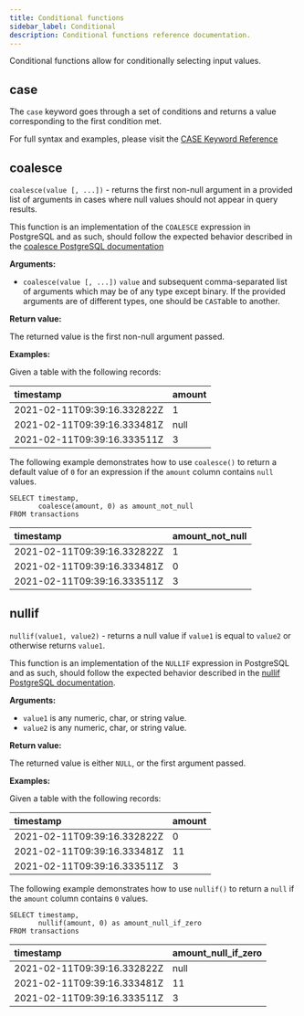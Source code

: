 ```yaml
---
title: Conditional functions
sidebar_label: Conditional
description: Conditional functions reference documentation.
---
```


Conditional functions allow for conditionally selecting input values.

## case

The `case` keyword  goes through a set of conditions and returns a value corresponding to the
first condition met.

For full syntax and examples, please visit the [CASE Keyword Reference](/docs/reference/sql/case)

## coalesce

`coalesce(value [, ...])` - returns the first non-null argument in a provided
list of arguments in cases where null values should not appear in query results.

This function is an implementation of the `COALESCE` expression in PostgreSQL
and as such, should follow the expected behavior described in the
[coalesce PostgreSQL documentation](https://www.postgresql.org/docs/current/functions-conditional.html#FUNCTIONS-COALESCE-NVL-IFNULL)

**Arguments:**

- `coalesce(value [, ...])` `value` and subsequent comma-separated list of
  arguments which may be of any type except binary. If the provided arguments
  are of different types, one should be `CAST`able to another.

**Return value:**

The returned value is the first non-null argument passed.

**Examples:**

Given a table with the following records:

| timestamp                   | amount |
| :-------------------------- | :----- |
| 2021-02-11T09:39:16.332822Z | 1      |
| 2021-02-11T09:39:16.333481Z | null   |
| 2021-02-11T09:39:16.333511Z | 3      |

The following example demonstrates how to use `coalesce()` to return a default
value of `0` for an expression if the `amount` column contains `null` values.

```questdb-sql
SELECT timestamp,
       coalesce(amount, 0) as amount_not_null
FROM transactions
```

| timestamp                   | amount_not_null |
| :-------------------------- | :-------------- |
| 2021-02-11T09:39:16.332822Z | 1               |
| 2021-02-11T09:39:16.333481Z | 0               |
| 2021-02-11T09:39:16.333511Z | 3               |

## nullif

`nullif(value1, value2)` - returns a null value if `value1` is equal to `value2`
or otherwise returns `value1`.

This function is an implementation of the `NULLIF` expression in PostgreSQL and
as such, should follow the expected behavior described in the
[nullif PostgreSQL documentation](https://www.postgresql.org/docs/current/functions-conditional.html#FUNCTIONS-COALESCE-NVL-IFNULL).

**Arguments:**

- `value1` is any numeric, char, or string value.
- `value2` is any numeric, char, or string value.

**Return value:**

The returned value is either `NULL`, or the first argument passed.

**Examples:**

Given a table with the following records:

| timestamp                   | amount |
| :-------------------------- | :----- |
| 2021-02-11T09:39:16.332822Z | 0      |
| 2021-02-11T09:39:16.333481Z | 11     |
| 2021-02-11T09:39:16.333511Z | 3      |

The following example demonstrates how to use `nullif()` to return a `null` if
the `amount` column contains `0` values.

```questdb-sql
SELECT timestamp,
       nullif(amount, 0) as amount_null_if_zero
FROM transactions
```

| timestamp                   | amount_null_if_zero |
| :-------------------------- | :------------------ |
| 2021-02-11T09:39:16.332822Z | null                |
| 2021-02-11T09:39:16.333481Z | 11                  |
| 2021-02-11T09:39:16.333511Z | 3                   |
